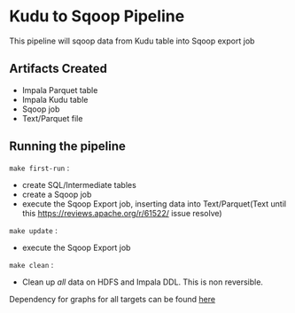 # Kudu to Sqoop Pipeline
This pipeline will sqoop data from Kudu table into Sqoop export job

## Artifacts Created
- Impala Parquet table
- Impala Kudu table
- Sqoop job
- Text/Parquet file

## Running the pipeline

`make first-run` :
- create SQL/Intermediate tables
- create a Sqoop job
- execute the Sqoop Export job, inserting data into Text/Parquet(Text until this https://reviews.apache.org/r/61522/ issue resolve)

`make update` :
- execute the Sqoop Export job

`make clean` :
- Clean up _all_ data on HDFS and Impala DDL. This is non reversible.


Dependency for graphs for all targets can be found [here](../../docs/pipelines/sqoop-parquet-hdfs-impala/png)


